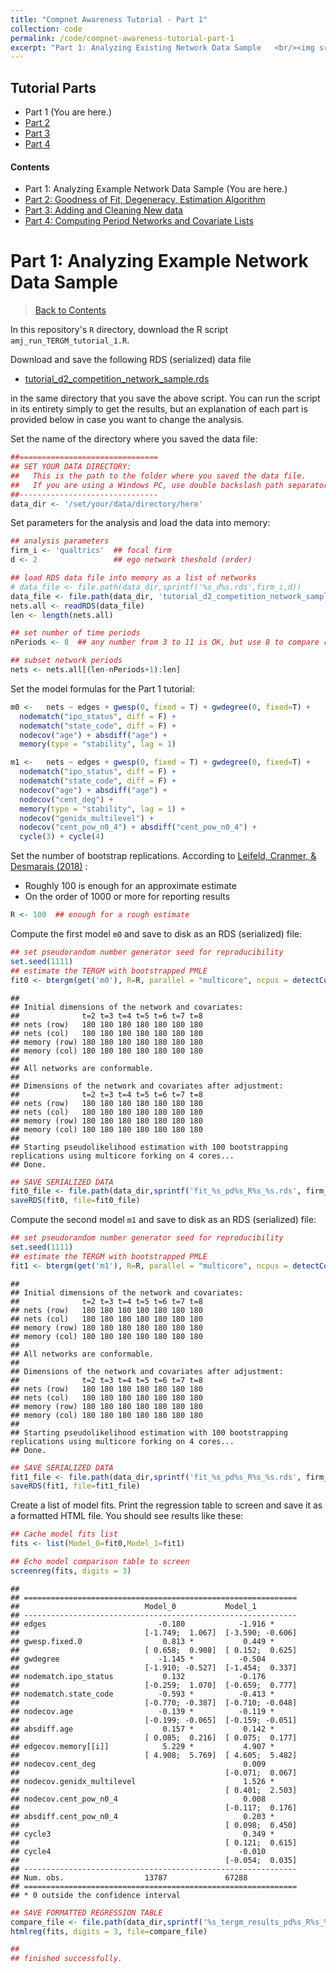 ```yaml
---
title: "Compnet Awareness Tutorial - Part 1"
collection: code
permalink: /code/compnet-awareness-tutorial-part-1
excerpt: "Part 1: Analyzing Existing Network Data Sample   <br/><img src='/images/500x300.png'>"
---
```



## Tutorial Parts
- Part 1 (You are here.)
- [Part 2](/code/compnet-awareness-tutorial-part-2 "Part 2")
- [Part 3](/code/compnet-awareness-tutorial-part-3 "Part 3")
- [Part 4](/code/compnet-awareness-tutorial-part-4 "Part 4")

#### Contents
- Part 1: Analyzing Example Network Data Sample (You are here.)
- [Part 2: Goodness of Fit, Degeneracy, Estimation Algorithm](#part-2-goodness-of-fit-degeneracy-estimation-algorithm  "Part 2")
- [Part 3: Adding and Cleaning New data](#part-3-adding-and-cleaning-new-data  "Part 3")
- [Part 4: Computing Period Networks and Covariate Lists](#part-4-computing-period-networks-and-covariate-lists  "Part 4")


# Part 1: Analyzing Example Network Data Sample

> [Back to Contents](#contents  "Back")

In this repository's `R` directory, download the R script `amj_run_TERGM_tutorial_1.R`. 

Download and save the following RDS (serialized) data file     
- [tutorial_d2_competition_network_sample.rds](https://drive.google.com/file/d/1DcpV0tomKyeY4BUsWcBZ1WSOIYOxPYMG/view?usp=sharing "Example Competition Network Sample")

in the same directory that you save the above script. You can run the script in its entirety simply to get the results, but an explanation of each part is provided below in case you want to change the analysis. 

Set the name of the directory where you saved the data file:

```r
##===============================
## SET YOUR DATA DIRECTORY:
##   This is the path to the folder where you saved the data file.
##   If you are using a Windows PC, use double backslash path separators "..\\dir\\subdir\\.."
##-------------------------------
data_dir <- '/set/your/data/directory/here'
```

Set parameters for the analysis and load the data into memory:

```r
## analysis parameters
firm_i <- 'qualtrics'  ## focal firm
d <- 2                 ## ego network theshold (order)

## load RDS data file into memory as a list of networks
# data_file <- file.path(data_dir,sprintf('%s_d%s.rds',firm_i,d))
data_file <- file.path(data_dir, 'tutorial_d2_competition_network_sample.rds')
nets.all <- readRDS(data_file)
len <- length(nets.all)

## set number of time periods
nPeriods <- 8  ## any number from 3 to 11 is OK, but use 8 to compare results with example

## subset network periods
nets <- nets.all[(len-nPeriods+1):len]
```

Set the model formulas for the Part 1 tutorial:

```r
m0 <-   nets ~ edges + gwesp(0, fixed = T) + gwdegree(0, fixed=T) + 
  nodematch("ipo_status", diff = F) + 
  nodematch("state_code", diff = F) + 
  nodecov("age") + absdiff("age") + 
  memory(type = "stability", lag = 1)

m1 <-   nets ~ edges + gwesp(0, fixed = T) + gwdegree(0, fixed=T) + 
  nodematch("ipo_status", diff = F) + 
  nodematch("state_code", diff = F) + 
  nodecov("age") + absdiff("age") + 
  nodecov("cent_deg") +
  memory(type = "stability", lag = 1) + 
  nodecov("genidx_multilevel") + 
  nodecov("cent_pow_n0_4") + absdiff("cent_pow_n0_4") + 
  cycle(3) + cycle(4) 
```

Set the number of bootstrap replications. According to [Leifeld, Cranmer, & Desmarais (2018)](https://www.jstatsoft.org/article/view/v083i06 "Temporal Exponential Random Graph Models with btergm") :
- Roughly 100 is enough for an approximate estimate
- On the order of 1000 or more for reporting results


```r
R <- 100  ## enough for a rough estimate
```

Compute the first model `m0` and save to disk as an RDS (serialized) file:

```r
## set pseudorandom number generator seed for reproducibility
set.seed(1111)
## estimate the TERGM with bootstrapped PMLE
fit0 <- btergm(get('m0'), R=R, parallel = "multicore", ncpus = detectCores())
```

```
## 
## Initial dimensions of the network and covariates:
##              t=2 t=3 t=4 t=5 t=6 t=7 t=8
## nets (row)   180 180 180 180 180 180 180
## nets (col)   180 180 180 180 180 180 180
## memory (row) 180 180 180 180 180 180 180
## memory (col) 180 180 180 180 180 180 180
## 
## All networks are conformable.
## 
## Dimensions of the network and covariates after adjustment:
##              t=2 t=3 t=4 t=5 t=6 t=7 t=8
## nets (row)   180 180 180 180 180 180 180
## nets (col)   180 180 180 180 180 180 180
## memory (row) 180 180 180 180 180 180 180
## memory (col) 180 180 180 180 180 180 180
## 
## Starting pseudolikelihood estimation with 100 bootstrapping replications using multicore forking on 4 cores...
## Done.
```

```r
## SAVE SERIALIZED DATA
fit0_file <- file.path(data_dir,sprintf('fit_%s_pd%s_R%s_%s.rds', firm_i, nPeriods, R, 'm0'))
saveRDS(fit0, file=fit0_file)
```

Compute the second model `m1` and save to disk as an RDS (serialized) file:

```r
## set pseudorandom number generator seed for reproducibility
set.seed(1111)
## estimate the TERGM with bootstrapped PMLE
fit1 <- btergm(get('m1'), R=R, parallel = "multicore", ncpus = detectCores())  
```

```
## 
## Initial dimensions of the network and covariates:
##              t=2 t=3 t=4 t=5 t=6 t=7 t=8
## nets (row)   180 180 180 180 180 180 180
## nets (col)   180 180 180 180 180 180 180
## memory (row) 180 180 180 180 180 180 180
## memory (col) 180 180 180 180 180 180 180
## 
## All networks are conformable.
## 
## Dimensions of the network and covariates after adjustment:
##              t=2 t=3 t=4 t=5 t=6 t=7 t=8
## nets (row)   180 180 180 180 180 180 180
## nets (col)   180 180 180 180 180 180 180
## memory (row) 180 180 180 180 180 180 180
## memory (col) 180 180 180 180 180 180 180
## 
## Starting pseudolikelihood estimation with 100 bootstrapping replications using multicore forking on 4 cores...
## Done.
```

```r
## SAVE SERIALIZED DATA
fit1_file <- file.path(data_dir,sprintf('fit_%s_pd%s_R%s_%s.rds', firm_i, nPeriods, R, 'm1'))
saveRDS(fit1, file=fit1_file)
```

Create a list of model fits. Print the regression table to screen and save it as a formatted HTML file.
You should see results like these:


```r
## Cache model fits list
fits <- list(Model_0=fit0,Model_1=fit1)

## Echo model comparison table to screen
screenreg(fits, digits = 3)
```

```
## 
## =============================================================
##                            Model_0           Model_1         
## -------------------------------------------------------------
## edges                         -0.180            -1.916 *     
##                            [-1.749;  1.067]  [-3.590; -0.606]
## gwesp.fixed.0                  0.813 *           0.449 *     
##                            [ 0.658;  0.908]  [ 0.152;  0.625]
## gwdegree                      -1.145 *          -0.504       
##                            [-1.910; -0.527]  [-1.454;  0.337]
## nodematch.ipo_status           0.132            -0.176       
##                            [-0.259;  1.070]  [-0.659;  0.777]
## nodematch.state_code          -0.593 *          -0.413 *     
##                            [-0.770; -0.387]  [-0.710; -0.048]
## nodecov.age                   -0.139 *          -0.119 *     
##                            [-0.199; -0.065]  [-0.159; -0.051]
## absdiff.age                    0.157 *           0.142 *     
##                            [ 0.085;  0.216]  [ 0.075;  0.177]
## edgecov.memory[[i]]            5.229 *           4.907 *     
##                            [ 4.908;  5.769]  [ 4.605;  5.482]
## nodecov.cent_deg                                 0.009       
##                                              [-0.071;  0.067]
## nodecov.genidx_multilevel                        1.526 *     
##                                              [ 0.401;  2.503]
## nodecov.cent_pow_n0_4                            0.008       
##                                              [-0.117;  0.176]
## absdiff.cent_pow_n0_4                            0.203 *     
##                                              [ 0.098;  0.450]
## cycle3                                           0.349 *     
##                                              [ 0.121;  0.615]
## cycle4                                          -0.010       
##                                              [-0.054;  0.035]
## -------------------------------------------------------------
## Num. obs.                  13787             67288           
## =============================================================
## * 0 outside the confidence interval
```

```r
## SAVE FORMATTED REGRESSION TABLE
compare_file <- file.path(data_dir,sprintf('%s_tergm_results_pd%s_R%s_%s.html', firm_i, nPeriods, R, 'm0-m1'))
htmlreg(fits, digits = 3, file=compare_file)

## 
## finished successfully.
```

